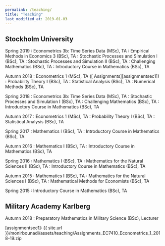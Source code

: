 ```yaml
---
permalink: /teaching/
title: "Teaching"
last_modified_at: 2019-01-03
---
```


## Stockholm University

Spring 2019
:	Econometrics 3b: Time Series Data (MSc), TA
:	Empirical Methods in Economics 3 (BSc), TA
:	Stochastic Processes and Simulation I (BSc), TA
:	Stochastic Processes and Simulation II (BSc), TA
:	Challenging Mathematics (BSc), TA
:	Introductory Course in Mathematics (BSc), TA 

Autumn 2018
:	Econometrics 1 (MSc), TA ([<i class="fas fa-file-archive"></i> Assignments][assignmentsec1])
:	Probability Theory I (BSc), TA
:	Statistical Analysis (BSc), TA
:	Numerical Methods (BSc), TA

Spring 2018
:	Econometrics 3b: Time Series Data (MSc), TA
:	Stochastic Processes and Simulation I (BSc), TA
:	Challenging Mathematics (BSc), TA
:	Introductory Course in Mathematics (BSc), TA
 
Autumn 2017
:	Econometrics 1 (MSc), TA
:	Probability Theory I (BSc), TA
:	Statistical Analysis (BSc), TA

Spring 2017
:	Mathematics I (BSc), TA
:	Introductory Course in Mathematics (BSc), TA

Autumn 2016
:	Mathematics I (BSc), TA
:	Introductory Course in Mathematics (BSc), TA

Spring 2016
:	Mathematics I (BSc), TA
:	Mathematics for the Natural Sciences II (BSc), TA
:	Introductory Course in Mathematics (BSc), TA

Autumn 2015
:	Mathematics I (BSc), TA
:	Mathematics for the Natural Sciences I (BSc), TA
:	Mathematical Methods for Economists (BSc), TA

Spring 2015
:	Introductory Course in Mathematics (BSc), TA

## Military Academy Karlberg

Autumn 2018
:	Preparatory Mathematics in Military Science (BSc), Lecturer

[assignmentsec1]: {{ site.url }}/monirbounadi/assets/teaching/Assignments_EC7410_Econometrics_1_2018-19.zip